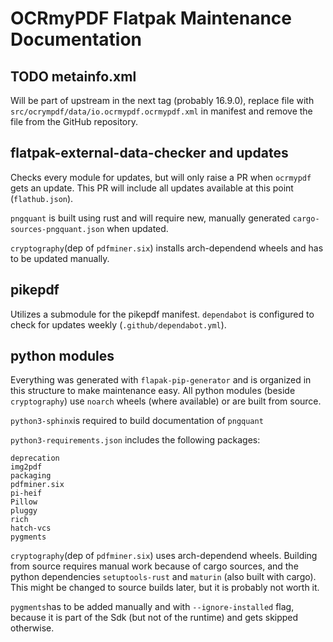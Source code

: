 # OCRmyPDF Flatpak Maintenance Documentation

## TODO metainfo.xml

Will be part of upstream in the next tag (probably 16.9.0), replace file with `src/ocrympdf/data/io.ocrmypdf.ocrmypdf.xml` in manifest and remove the file from the GitHub repository.

## flatpak-external-data-checker and updates

Checks every module for updates, but will only raise a PR when `ocrmypdf` gets an update. This PR will include all updates available at this point (`flathub.json`).

`pngquant` is built using rust and will require new, manually generated `cargo-sources-pngquant.json` when updated.

`cryptography`(dep of `pdfminer.six`) installs arch-dependend wheels and has to be updated manually.

## pikepdf

Utilizes a submodule for the pikepdf manifest. `dependabot` is configured to check for updates weekly (`.github/dependabot.yml`).

## python modules

Everything was generated with `flapak-pip-generator` and is organized in this structure to make maintenance easy. All python modules (beside `cryptography`) use `noarch` wheels (where available) or are built from source.

`python3-sphinx`is required to build documentation of `pngquant`

`python3-requirements.json` includes the following packages:

```
deprecation
img2pdf
packaging
pdfminer.six
pi-heif
Pillow
pluggy
rich
hatch-vcs
pygments
```

`cryptography`(dep of `pdfminer.six`) uses arch-dependend wheels. Building from source requires manual work because of cargo sources, and the python dependencies `setuptools-rust` and `maturin` (also built with cargo). This might be changed to source builds later, but it is probably not worth it.

`pygments`has to be added manually and with `--ignore-installed` flag, because it is part of the Sdk (but not of the runtime) and gets skipped otherwise.
